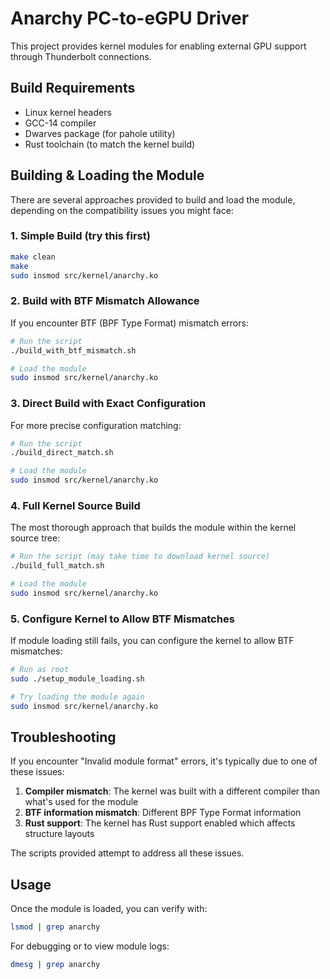# Anarchy PC-to-eGPU Driver

This project provides kernel modules for enabling external GPU support through Thunderbolt connections.

## Build Requirements

- Linux kernel headers
- GCC-14 compiler
- Dwarves package (for pahole utility)
- Rust toolchain (to match the kernel build)

## Building & Loading the Module

There are several approaches provided to build and load the module, depending on the compatibility issues you might face:

### 1. Simple Build (try this first)

```bash
make clean
make
sudo insmod src/kernel/anarchy.ko
```

### 2. Build with BTF Mismatch Allowance

If you encounter BTF (BPF Type Format) mismatch errors:

```bash
# Run the script
./build_with_btf_mismatch.sh

# Load the module
sudo insmod src/kernel/anarchy.ko
```

### 3. Direct Build with Exact Configuration

For more precise configuration matching:

```bash
# Run the script
./build_direct_match.sh

# Load the module
sudo insmod src/kernel/anarchy.ko
```

### 4. Full Kernel Source Build

The most thorough approach that builds the module within the kernel source tree:

```bash
# Run the script (may take time to download kernel source)
./build_full_match.sh

# Load the module
sudo insmod src/kernel/anarchy.ko
```

### 5. Configure Kernel to Allow BTF Mismatches

If module loading still fails, you can configure the kernel to allow BTF mismatches:

```bash
# Run as root
sudo ./setup_module_loading.sh

# Try loading the module again
sudo insmod src/kernel/anarchy.ko
```

## Troubleshooting

If you encounter "Invalid module format" errors, it's typically due to one of these issues:

1. **Compiler mismatch**: The kernel was built with a different compiler than what's used for the module
2. **BTF information mismatch**: Different BPF Type Format information
3. **Rust support**: The kernel has Rust support enabled which affects structure layouts

The scripts provided attempt to address all these issues.

## Usage

Once the module is loaded, you can verify with:

```bash
lsmod | grep anarchy
```

For debugging or to view module logs:

```bash
dmesg | grep anarchy
``` 
